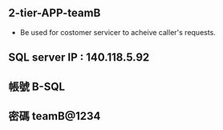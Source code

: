 ## 2-tier-APP-teamB

- Be used for costomer servicer to acheive caller's requests.

## SQL server IP : 140.118.5.92
## 帳號 B-SQL
## 密碼 teamB@1234
